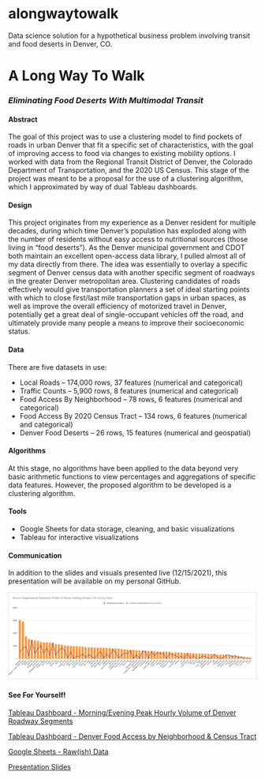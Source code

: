 # alongwaytowalk
Data science solution for a hypothetical business problem involving transit and food deserts in Denver, CO.

# **A Long Way To Walk**
### *Eliminating Food Deserts With Multimodal Transit*

#### **Abstract**

The goal of this project was to use a clustering model to find pockets of roads in urban Denver that fit a specific set of characteristics, with the goal of improving access to food via changes to existing mobility options. I worked with data from the Regional Transit District of Denver, the Colorado Department of Transportation, and the 2020 US Census. This stage of the project was meant to be a proposal for the use of a clustering algorithm, which I approximated by way of dual Tableau dashboards.

#### **Design**

This project originates from my experience as a Denver resident for multiple decades, during which time Denver’s population has exploded along with the number of residents without easy access to nutritional sources (those living in “food deserts”). As the Denver municipal government and CDOT both maintain an excellent open-access data library, I pulled almost all of my data directly from there. The idea was essentially to overlay a specific segment of Denver census data with another specific segment of roadways in the greater Denver metropolitan area. Clustering candidates of roads effectively would give transportation planners a set of ideal starting points with which to close first/last mile transportation gaps in urban spaces, as well as improve the overall efficiency of motorized travel in Denver, potentially get a great deal of single-occupant vehicles off the road, and ultimately provide many people a means to improve their socioeconomic status.

#### **Data**

There are five datasets in use:

  - Local Roads – 174,000 rows, 37 features (numerical and categorical)
  - Traffic Counts – 5,900 rows, 8 features (numerical and categorical)
  - Food Access By Neighborhood – 78 rows, 6 features (numerical and categorical)
  - Food Access By 2020 Census Tract – 134 rows, 6 features (numerical and categorical)
  - Denver Food Deserts – 26 rows, 15 features (numerical and geospatial)
        
#### **Algorithms**

At this stage, no algorithms have been applied to the data beyond very basic arithmetic functions to view percentages and aggregations of specific data features. However, the proposed algorithm to be developed is a clustering algorithm. 

#### **Tools**

  - Google Sheets for data storage, cleaning, and basic visualizations
  - Tableau for interactive visualizations

#### Communication

In addition to the slides and visuals presented live (12/15/2021), this presentation will be available on my personal GitHub.

![Grocery Store Walkshed](grocery_store_walkshed.png)

#### See For Yourself!

[Tableau Dashboard - Morning/Evening Peak Hourly Volume of Denver Roadway Segments](https://prod-useast-b.online.tableau.com/#/site/mattstableauformetis/views/firststeps/AMPMTrafficVolume_1?:iid=1)

[Tableau Dashboard - Denver Food Access by Neighborhood & Census Tract](https://prod-useast-b.online.tableau.com/#/site/mattstableauformetis/views/firststeps/PopulationFoodAccessMap_1?:iid=1)

[Google Sheets - Raw(ish) Data](https://docs.google.com/spreadsheets/d/1bU-27FbNMjM-rRObvEFSbAyiDNF661iDJxwELnXJ9B4/edit?usp=sharing)

[Presentation Slides](https://docs.google.com/presentation/d/1npDgUVEpkPoBZRc1vGv1FOAD3FtINq2Xb2a_mC4_5-I/edit?usp=sharing)






